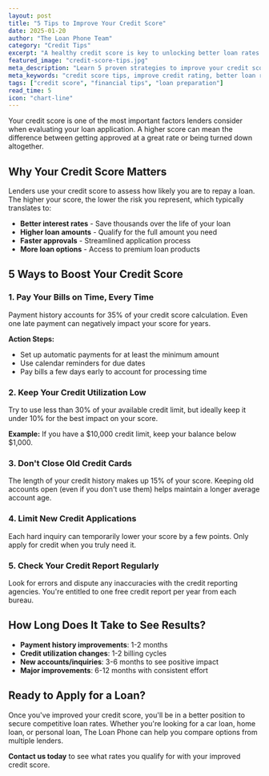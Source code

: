 ```yaml
---
layout: post
title: "5 Tips to Improve Your Credit Score"
date: 2025-01-20
author: "The Loan Phone Team"
category: "Credit Tips"
excerpt: "A healthy credit score is key to unlocking better loan rates. Here are five simple steps you can take today to boost your credit score and save money on future loans."
featured_image: "credit-score-tips.jpg"
meta_description: "Learn 5 proven strategies to improve your credit score quickly. Expert tips from The Loan Phone to help you qualify for better loan rates."
meta_keywords: "credit score tips, improve credit rating, better loan rates, credit repair Australia"
tags: ["credit score", "financial tips", "loan preparation"]
read_time: 5
icon: "chart-line"
---
```


Your credit score is one of the most important factors lenders consider when evaluating your loan application. A higher score can mean the difference between getting approved at a great rate or being turned down altogether.

## Why Your Credit Score Matters

Lenders use your credit score to assess how likely you are to repay a loan. The higher your score, the lower the risk you represent, which typically translates to:

- **Better interest rates** - Save thousands over the life of your loan
- **Higher loan amounts** - Qualify for the full amount you need
- **Faster approvals** - Streamlined application process
- **More loan options** - Access to premium loan products

## 5 Ways to Boost Your Credit Score

### 1. Pay Your Bills on Time, Every Time

Payment history accounts for 35% of your credit score calculation. Even one late payment can negatively impact your score for years.

**Action Steps:**
- Set up automatic payments for at least the minimum amount
- Use calendar reminders for due dates
- Pay bills a few days early to account for processing time

### 2. Keep Your Credit Utilization Low

Try to use less than 30% of your available credit limit, but ideally keep it under 10% for the best impact on your score.

**Example:** If you have a $10,000 credit limit, keep your balance below $1,000.

### 3. Don't Close Old Credit Cards

The length of your credit history makes up 15% of your score. Keeping old accounts open (even if you don't use them) helps maintain a longer average account age.

### 4. Limit New Credit Applications

Each hard inquiry can temporarily lower your score by a few points. Only apply for credit when you truly need it.

### 5. Check Your Credit Report Regularly

Look for errors and dispute any inaccuracies with the credit reporting agencies. You're entitled to one free credit report per year from each bureau.

## How Long Does It Take to See Results?

- **Payment history improvements**: 1-2 months
- **Credit utilization changes**: 1-2 billing cycles  
- **New accounts/inquiries**: 3-6 months to see positive impact
- **Major improvements**: 6-12 months with consistent effort

## Ready to Apply for a Loan?

Once you've improved your credit score, you'll be in a better position to secure competitive loan rates. Whether you're looking for a car loan, home loan, or personal loan, The Loan Phone can help you compare options from multiple lenders.

**Contact us today** to see what rates you qualify for with your improved credit score.
